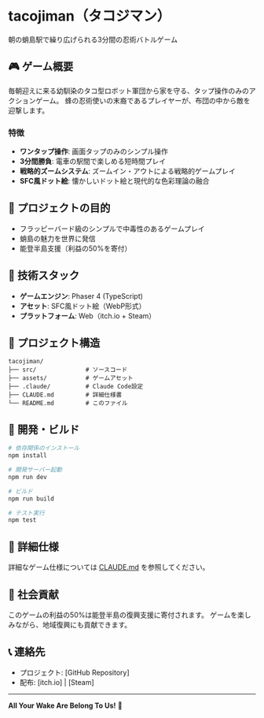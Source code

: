 # tacojiman（タコジマン）

朝の蛸島駅で繰り広げられる3分間の忍術バトルゲーム

## 🎮 ゲーム概要

毎朝迎えに来る幼馴染のタコ型ロボット軍団から家を守る、タップ操作のみのアクションゲーム。
蜂の忍術使いの末裔であるプレイヤーが、布団の中から敵を迎撃します。

### 特徴
- **ワンタップ操作**: 画面タップのみのシンプル操作
- **3分間勝負**: 電車の駅間で楽しめる短時間プレイ
- **戦略的ズームシステム**: ズームイン・アウトによる戦略的ゲームプレイ
- **SFC風ドット絵**: 懐かしいドット絵と現代的な色彩理論の融合

## 🎯 プロジェクトの目的

- フラッピーバード級のシンプルで中毒性のあるゲームプレイ
- 蛸島の魅力を世界に発信
- 能登半島支援（利益の50%を寄付）

## 🚀 技術スタック

- **ゲームエンジン**: Phaser 4 (TypeScript)
- **アセット**: SFC風ドット絵（WebP形式）
- **プラットフォーム**: Web（itch.io + Steam）

## 📁 プロジェクト構造

```
tacojiman/
├── src/              # ソースコード
├── assets/           # ゲームアセット
├── .claude/          # Claude Code設定
├── CLAUDE.md         # 詳細仕様書
└── README.md         # このファイル
```

## 🔧 開発・ビルド

```bash
# 依存関係のインストール
npm install

# 開発サーバー起動
npm run dev

# ビルド
npm run build

# テスト実行
npm test
```

## 📖 詳細仕様

詳細なゲーム仕様については [CLAUDE.md](./CLAUDE.md) を参照してください。

## 🌟 社会貢献

このゲームの利益の50%は能登半島の復興支援に寄付されます。
ゲームを楽しみながら、地域復興にも貢献できます。

## 📞 連絡先

- プロジェクト: [GitHub Repository]
- 配布: [itch.io] | [Steam]

---

**All Your Wake Are Belong To Us!** 🌅